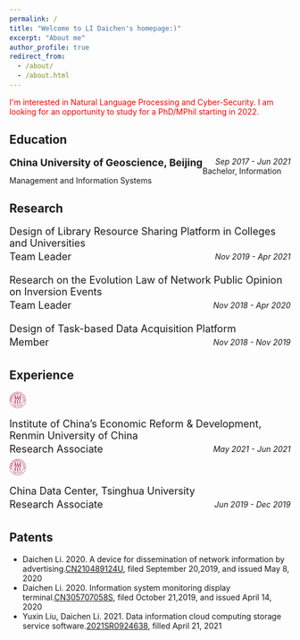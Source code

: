 ```yaml
---
permalink: /
title: "Welcome to LI Daichen's homepage:)"
excerpt: "About me"
author_profile: true
redirect_from: 
  - /about/
  - /about.html
---
```


 <font color=Red>I'm interested in Natural Language Processing and Cyber-Security. I am looking for an opportunity to study for a PhD/MPhil starting in 2022.</font>
<br>

Education
------
<div style="float:left;"><font size=4><b>China University of Geoscience, Beijing</b></font></div><div style="float:right;"><i>Sep 2017 - Jun 2021</i></div>
<br>
Bachelor, Information Management and Information Systems 

Research
------
<p align="left"><font size=4>Design of Library Resource Sharing Platform in Colleges and Universities</font></p>
<div style="float:left;margin-top:0px;margin-bottom：10px;line-height:0px;"><font size=4>Team Leader</font></div><div style="float:right;margin-top:0px;margin-bottom：10px;line-height:0px;"><i>Nov 2019 - Apr 2021</i></div>
<br>
<p align="left"><font size=4>Research on the Evolution Law of Network Public Opinion on Inversion Events</font></p>
<div style="float:left;margin-top:0px;line-height:0px;"><font size=4>Team Leader</font></div><div style="float:right;margin-top:0px;line-height:0px;"><i>Nov 2018 - Apr 2020</i></div>
<br>
<p align="left"><font size=4> Design of Task-based Data Acquisition Platform</font></p>
<div style="float:left;margin-top:0px;line-height:0px;"><font size=4>Member</font></div><div style="float:right;margin-top:0px;line-height:0px;"><i>Nov 2018 - Nov 2019</i></div>
<br>

Experience
------

<style type="text1/css">
.item .pic { float:left;margin-right:1px;width:30px;height:30px; }
.item .content {float:left;width:50px;}
</style>
<div class="item">
<div class="pic"><img src="https://github.com/lidaichen1999/lidaichen1999.github.io/blob/master/images/ruc.png?raw=true" width="30px"></div>
<div class="content"> <p align="left"><font size=4>Institute of China’s Economic Reform & Development, Renmin University of China</font></p>
<div style="float:left;margin-top:0px;margin-bottom：10px;line-height:0px;"><font size=4>Research Associate</font></div><div style="float:right;margin-top:0px;margin-bottom：10px;line-height:0px;"><i>May 2021 - Jun 2021</i></div> 
  </div>
</div>

<br>

<style type="text2/css">
.item .pic { float:left;margin-right:1px;width:30px;height:30px; }
.item .content {float:left;width:50px;}
</style>
<div class="item">
<div class="pic"><img src="https://github.com/lidaichen1999/lidaichen1999.github.io/blob/master/images/ruc.png?raw=true" width="30px"></div>
<div class="content"> 
<p align="left"><font size=4>China Data Center, Tsinghua University</font></p>
<div style="float:left;margin-top:0px;margin-bottom：10px;line-height:0px;"><font size=4>Research Associate</font></div><div style="float:right;margin-top:0px;margin-bottom：10px;line-height:0px;"><i>Jun 2019 - Dec 2019</i></div>
  </div>
</div>
<br>

Patents
------
- Daichen Li. 2020. A device for dissemination of network information by advertising.[CN210489124U](http://epub.cnipa.gov.cn/tdcdesc.action?strWhere=CN210489124U), filed September 20,2019, and issued May 8, 2020
- Daichen Li. 2020. Information system monitoring display terminal.[CN305707058S](http://epub.cnipa.gov.cn/tdcdesc.action?strWhere=CN305707058S), filed October 21,2019, and issued April 14, 2020
- Yuxin Liu, Daichen Li. 2021. Data information cloud computing storage service software.[2021SR0924638](https://github.com/lidaichen1999/lidaichen1999.github.io/blob/master/20211223190753.jpg?raw=true), filled April 21, 2021
